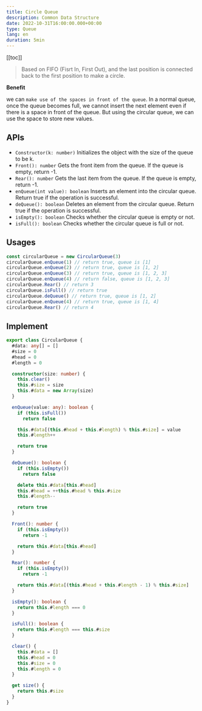 ```yaml
---
title: Circle Queue
description: Common Data Structure
date: 2022-10-31T16:00:00.000+00:00
type: Queue
lang: en
duration: 5min
---
```


[[toc]]

> Based on FIFO (Fisrt In, First Out), and the last position is connected back to the first position to make a circle.

**Benefit**

we can `make use of the spaces in front of the queue`. In a normal queue, once the queue becomes full, we cannot insert the next element even if there is a space in front of the queue. But using the circular queue, we can use the space to store new values.

## APIs

* `Constructor(k: number)` Initializes the object with the size of the queue to be k.
* `Front(): number` Gets the front item from the queue. If the queue is empty, return -1.
* `Rear(): number` Gets the last item from the queue. If the queue is empty, return -1.
* `enQueue(int value): boolean` Inserts an element into the circular queue. Return true if the operation is successful.
* `deQueue(): boolean` Deletes an element from the circular queue. Return true if the operation is successful.
* `isEmpty(): boolean` Checks whether the circular queue is empty or not.
* `isFull(): boolean` Checks whether the circular queue is full or not.

## Usages

```ts
const circularQueue = new CircularQueue(3)
circularQueue.enQueue(1) // return true, queue is [1]
circularQueue.enQueue(2) // return true, queue is [1, 2]
circularQueue.enQueue(3) // return true, queue is [1, 2, 3]
circularQueue.enQueue(4) // return false, queue is [1, 2, 3]
circularQueue.Rear() // return 3
circularQueue.isFull() // return true
circularQueue.deQueue() // return true, queue is [1, 2]
circularQueue.enQueue(4) // return true, queue is [1, 4]
circularQueue.Rear() // return 4
```

## Implement

```ts
export class CircularQueue {
  #data: any[] = []
  #size = 0
  #head = 0
  #length = 0

  constructor(size: number) {
    this.clear()
    this.#size = size
    this.#data = new Array(size)
  }

  enQueue(value: any): boolean {
    if (this.isFull())
      return false

    this.#data[(this.#head + this.#length) % this.#size] = value
    this.#length++

    return true
  }

  deQueue(): boolean {
    if (this.isEmpty())
      return false

    delete this.#data[this.#head]
    this.#head = ++this.#head % this.#size
    this.#length--

    return true
  }

  Front(): number {
    if (this.isEmpty())
      return -1

    return this.#data[this.#head]
  }

  Rear(): number {
    if (this.isEmpty())
      return -1

    return this.#data[(this.#head + this.#length - 1) % this.#size]
  }

  isEmpty(): boolean {
    return this.#length === 0
  }

  isFull(): boolean {
    return this.#length === this.#size
  }

  clear() {
    this.#data = []
    this.#head = 0
    this.#size = 0
    this.#length = 0
  }

  get size() {
    return this.#size
  }
}
```
